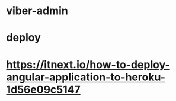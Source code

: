 # viber-admin
# deploy
# https://itnext.io/how-to-deploy-angular-application-to-heroku-1d56e09c5147
